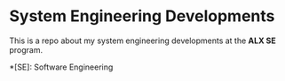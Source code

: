 # **System Engineering Developments**

This is a repo about my system engineering developments at the **ALX SE** program.

*[SE]: Software Engineering
